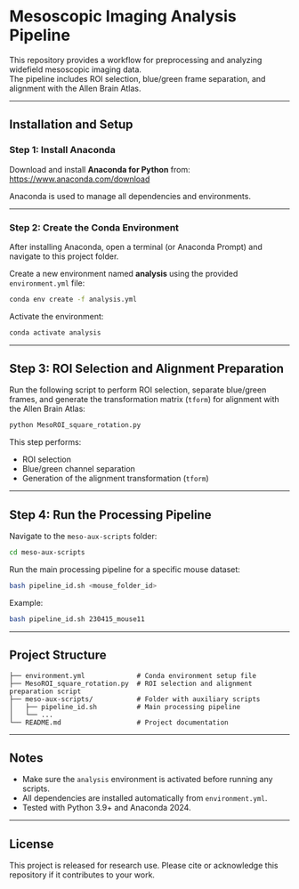 # Mesoscopic Imaging Analysis Pipeline

This repository provides a workflow for preprocessing and analyzing widefield mesoscopic imaging data.  
The pipeline includes ROI selection, blue/green frame separation, and alignment with the Allen Brain Atlas.

---

## Installation and Setup

### Step 1: Install Anaconda

Download and install **Anaconda for Python** from:  
https://www.anaconda.com/download

Anaconda is used to manage all dependencies and environments.

---

### Step 2: Create the Conda Environment

After installing Anaconda, open a terminal (or Anaconda Prompt) and navigate to this project folder.

Create a new environment named **analysis** using the provided `environment.yml` file:

```bash
conda env create -f analysis.yml
````

Activate the environment:

```bash
conda activate analysis
```

---

## Step 3: ROI Selection and Alignment Preparation

Run the following script to perform ROI selection, separate blue/green frames, and generate the transformation matrix (`tform`) for alignment with the Allen Brain Atlas:

```bash
python MesoROI_square_rotation.py
```

This step performs:

* ROI selection
* Blue/green channel separation
* Generation of the alignment transformation (`tform`)

---

## Step 4: Run the Processing Pipeline

Navigate to the `meso-aux-scripts` folder:

```bash
cd meso-aux-scripts
```

Run the main processing pipeline for a specific mouse dataset:

```bash
bash pipeline_id.sh <mouse_folder_id>
```

Example:

```bash
bash pipeline_id.sh 230415_mouse11
```

---

## Project Structure

```
├── environment.yml             # Conda environment setup file
├── MesoROI_square_rotation.py  # ROI selection and alignment preparation script
├── meso-aux-scripts/           # Folder with auxiliary scripts
│   ├── pipeline_id.sh          # Main processing pipeline
│   └── ...
└── README.md                   # Project documentation
```

---

## Notes

* Make sure the `analysis` environment is activated before running any scripts.
* All dependencies are installed automatically from `environment.yml`.
* Tested with Python 3.9+ and Anaconda 2024.

---

## License

This project is released for research use.
Please cite or acknowledge this repository if it contributes to your work.


